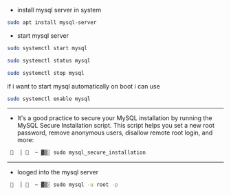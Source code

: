 
- install mysql server in system

```bash
sudo apt install mysql-server
```

- start mysql server

```bash
sudo systemctl start mysql

sudo systemctl status mysql

sudo systemctl stop mysql
```

if i want to start mysql automatically on boot i can use

```bash
sudo systemctl enable mysql
```

---
- It's a good practice to secure your MySQL installation by running the MySQL Secure Installation script. This script helps you set a new root password, remove anonymous users, disallow remote root login, and more:

```bash
   │   ~ ▓▒░ sudo mysql_secure_installation
```

---


- looged into the mysql server
```bash
   │   ~ ▓▒░ sudo mysql -u root -p
```


